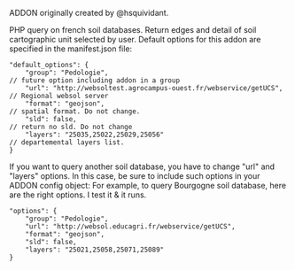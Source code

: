 ADDON originally created by @hsquividant.

PHP query on french soil databases.
Return edges and detail of soil cartographic unit selected by user.
Default options for this addon are specified in the manifest.json file:

    "default_options": {
        "group": "Pedologie",                                             // future option including addon in a group   
        "url": "http://websoltest.agrocampus-ouest.fr/webservice/getUCS", // Regional websol server
        "format": "geojson",                                              // spatial format. Do not change.
        "sld": false,                                                     // return no sld. Do not change
        "layers": "25035,25022,25029,25056"                               // departemental layers list. 
    }

If you want to query another soil database, you have to change "url" and "layers" options. In this case, be sure to include such options in your ADDON config object:
For example, to query Bourgogne soil database, here are the right options. I test it & it runs. 

    "options": {
        "group": "Pedologie",
        "url": "http://websol.educagri.fr/webservice/getUCS",
        "format": "geojson",
        "sld": false,
        "layers": "25021,25058,25071,25089"
    }

